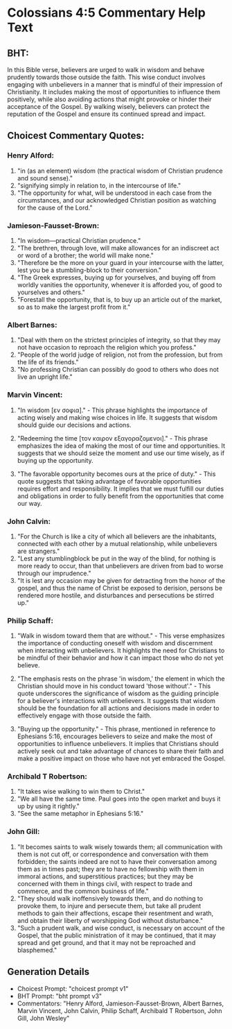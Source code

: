 # Colossians 4:5 Commentary Help Text

## BHT:
In this Bible verse, believers are urged to walk in wisdom and behave prudently towards those outside the faith. This wise conduct involves engaging with unbelievers in a manner that is mindful of their impression of Christianity. It includes making the most of opportunities to influence them positively, while also avoiding actions that might provoke or hinder their acceptance of the Gospel. By walking wisely, believers can protect the reputation of the Gospel and ensure its continued spread and impact.

## Choicest Commentary Quotes:
### Henry Alford:
1. "in (as an element) wisdom (the practical wisdom of Christian prudence and sound sense)."
2. "signifying simply in relation to, in the intercourse of life."
3. "The opportunity for what, will be understood in each case from the circumstances, and our acknowledged Christian position as watching for the cause of the Lord."

### Jamieson-Fausset-Brown:
1. "In wisdom—practical Christian prudence." 
2. "The brethren, through love, will make allowances for an indiscreet act or word of a brother; the world will make none." 
3. "Therefore be the more on your guard in your intercourse with the latter, lest you be a stumbling-block to their conversion." 
4. "The Greek expresses, buying up for yourselves, and buying off from worldly vanities the opportunity, whenever it is afforded you, of good to yourselves and others." 
5. "Forestall the opportunity, that is, to buy up an article out of the market, so as to make the largest profit from it."

### Albert Barnes:
1. "Deal with them on the strictest principles of integrity, so that they may not have occasion to reproach the religion which you profess."
2. "People of the world judge of religion, not from the profession, but from the life of its friends."
3. "No professing Christian can possibly do good to others who does not live an upright life."

### Marvin Vincent:
1. "In wisdom [εν σοφια]." - This phrase highlights the importance of acting wisely and making wise choices in life. It suggests that wisdom should guide our decisions and actions.

2. "Redeeming the time [τον καιρον εξαγοραζομενοι]." - This phrase emphasizes the idea of making the most of our time and opportunities. It suggests that we should seize the moment and use our time wisely, as if buying up the opportunity.

3. "The favorable opportunity becomes ours at the price of duty." - This quote suggests that taking advantage of favorable opportunities requires effort and responsibility. It implies that we must fulfill our duties and obligations in order to fully benefit from the opportunities that come our way.

### John Calvin:
1. "For the Church is like a city of which all believers are the inhabitants, connected with each other by a mutual relationship, while unbelievers are strangers."
2. "Lest any stumblingblock be put in the way of the blind, for nothing is more ready to occur, than that unbelievers are driven from bad to worse through our imprudence."
3. "It is lest any occasion may be given for detracting from the honor of the gospel, and thus the name of Christ be exposed to derision, persons be rendered more hostile, and disturbances and persecutions be stirred up."

### Philip Schaff:
1. "Walk in wisdom toward them that are without." - This verse emphasizes the importance of conducting oneself with wisdom and discernment when interacting with unbelievers. It highlights the need for Christians to be mindful of their behavior and how it can impact those who do not yet believe.

2. "The emphasis rests on the phrase 'in wisdom,' the element in which the Christian should move in his conduct toward 'those without'." - This quote underscores the significance of wisdom as the guiding principle for a believer's interactions with unbelievers. It suggests that wisdom should be the foundation for all actions and decisions made in order to effectively engage with those outside the faith.

3. "Buying up the opportunity." - This phrase, mentioned in reference to Ephesians 5:16, encourages believers to seize and make the most of opportunities to influence unbelievers. It implies that Christians should actively seek out and take advantage of chances to share their faith and make a positive impact on those who have not yet embraced the Gospel.

### Archibald T Robertson:
1. "It takes wise walking to win them to Christ."
2. "We all have the same time. Paul goes into the open market and buys it up by using it rightly."
3. "See the same metaphor in Ephesians 5:16."

### John Gill:
1. "It becomes saints to walk wisely towards them; all communication with them is not cut off, or correspondence and conversation with them forbidden; the saints indeed are not to have their conversation among them as in times past; they are to have no fellowship with them in immoral actions, and superstitious practices; but they may be concerned with them in things civil, with respect to trade and commerce, and the common business of life."
2. "They should walk inoffensively towards them, and do nothing to provoke them, to injure and persecute them, but take all prudent methods to gain their affections, escape their resentment and wrath, and obtain their liberty of worshipping God without disturbance."
3. "Such a prudent walk, and wise conduct, is necessary on account of the Gospel, that the public ministration of it may be continued, that it may spread and get ground, and that it may not be reproached and blasphemed."


## Generation Details
- Choicest Prompt: "choicest prompt v1"
- BHT Prompt: "bht prompt v3"
- Commentators: "Henry Alford, Jamieson-Fausset-Brown, Albert Barnes, Marvin Vincent, John Calvin, Philip Schaff, Archibald T Robertson, John Gill, John Wesley"
